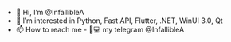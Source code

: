 - 👋 Hi, I’m @InfallibleA
- 👀 I’m interested in Python, Fast API, Flutter, .NET, WinUI 3.0, Qt
- 📫 How to reach me - 📱💻 my  telegram @InfallibleA

<!---
InfallibleA/InfallibleA is a ✨ special ✨ repository because its `README.md` (this file) appears on your GitHub profile.
You can click the Preview link to take a look at your changes.
--->
